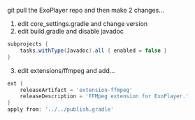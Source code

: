 git pull the ExoPlayer repo and then make 2 changes...

1. edit core_settings.gradle and change version
2. edit build.gradle and disable javadoc
```groovy
subprojects {
    tasks.withType(Javadoc).all { enabled = false }
}
```

3. edit extensions/ffmpeg and add...
```groovy
ext {
    releaseArtifact = 'extension-ffmpeg'
    releaseDescription = 'FFMpeg extension for ExoPlayer.'
}
apply from: '../../publish.gradle'
```
